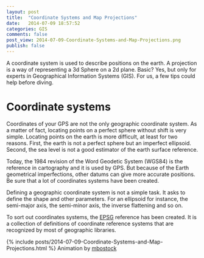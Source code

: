 ```yaml
---
layout: post
title:  "Coordinate Systems and Map Projections"
date:   2014-07-09 18:57:52
categories: GIS
comments: false
post_view: 2014-07-09-Coordinate-Systems-and-Map-Projections.png
publish: false
---
```


A coordinate system is used to describe positions on the earth. A projection is a way of representing a 3d Sphere on a 2d plane. Basic? Yes, but only for experts in Geographical Information Systems (GIS). For us, a few tips could help before diving.

<h1> Coordinate systems </h1>

Coordinates of your GPS are not the only geographic coordinate system. As a matter of fact, locating points on a perfect sphere without shift is very simple. Locating points on the earth is more difficult, at least for two reasons. First, the earth is not a perfect sphere but an imperfect ellipsoid. Second, the sea level is not a good estimator of the earth surface reference.

Today, the 1984 revision of the Word Geodetic System (WGS84) is the reference in cartography and it is used by GPS. But because of the Earth geometrical imperfections, other datums can give more accurate positions. Be sure that a lot of coordinates systems have been created.

Defining a geographic coordinate system is not a simple task. It asks to define the shape and other parameters. For an ellipsoid for instance, the semi-major axis, the semi-minor axis, the inverse flattening and so on.

To sort out coordinates systems, the [EPSG][epsg] reference has been created. It is a collection of definitions of coordinate reference systems that are recognized by most of geographic libraries.


{% include posts/2014-07-09-Coordinate-Systems-and-Map-Projections.html %}
Animation by [mbostock][gistproj]

[gistproj]:http://bl.ocks.org/mbostock/3711652
[epsg]: http://www.epsg.org/
